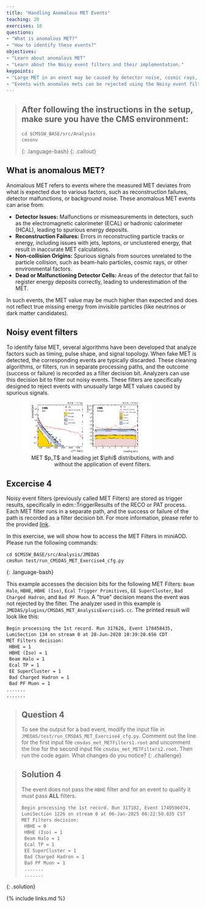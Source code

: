```yaml
---
title: "Handling Anomalous MET Events"
teaching: 20
exercises: 10
questions:
- "What is anomalous MET?"
- "How to identify these events?"
objectives:
- "Learn about anomalous MET"
- "Learn about the Noisy event filters and their implementation."
keypoints:
- "Large MET in an event may be caused by detector noise, cosmic rays, and beam-halo particles. Such MET with uninteresting origins is called false MET, anomalous MET, or fake MET and can be an indication of problematic event reconstruction."
- "Events with anomalos mets can be rejected using the Noisy event filters."
---
```


> ## After following the instructions in the setup, make sure you have the CMS environment:
>
> ~~~
> cd $CMSSW_BASE/src/Analysis
> cmsenv
> ~~~
> {: .language-bash}
{: .callout}

## What is anomalous MET? 

Anomalous MET refers to events where the measured MET deviates from what is expected due to various factors, such as reconstruction failures, detector malfunctions, or background noise.
These anomalous MET events can arise from:
- **Detector Issues:** Malfunctions or mismeasurements in detectors, such as the electromagnetic calorimeter (ECAL) or hadronic calorimeter (HCAL), leading to spurious energy deposits.
- **Reconstruction Failures:** Errors in reconstructing particle tracks or energy, including issues with jets, leptons, or unclustered energy, that result in inaccurate MET calculations.
- **Non-collision Origins:** Spurious signals from sources unrelated to the particle collision, such as beam-halo particles, cosmic rays, or other environmental factors.
- **Dead or Malfunctioning Detector Cells:** Areas of the detector that fail to register energy deposits correctly, leading to underestimation of the MET.

In such events, the MET value may be much higher than expected and does not reflect true missing energy from invisible particles (like neutrinos or dark matter candidates).

## Noisy event filters

To identify false MET, several algorithms have been developed that analyze factors such as timing, pulse shape, and signal topology.
When fake MET is detected, the corresponding events are typically discarded.
These cleaning algorithms, or filters, run in separate processing paths, and the outcome (success or failure) is recorded as a filter decision bit.
Analyzers can use this decision bit to filter out noisy events. These filters are specifically designed to reject events with unusually large MET values caused by spurious signals.

<figure>
  <img src="../fig/episode8/CMS-JME-17-001_Figure_004.pdf" alt="" style="width:80%">
  <center><figcaption> MET $p_T$ and leading jet $\phi$ distributions, with and without the application of event filters.</figcaption></center>
</figure>


## Excercise 4

Noisy event filters (previously called MET Filters) are stored as trigger results, specifically in edm::TriggerResults of the RECO or PAT process. Each MET filter runs in a separate path, and the success or failure of the path is recorded as a filter decision bit. For more information, please refer to the provided [link](https://twiki.cern.ch/twiki/bin/viewauth/CMS/MissingETOptionalFiltersRun2).

In this exercise, we will show how to access the MET Filters in miniAOD. Please run the following commands:
~~~
cd $CMSSW_BASE/src/Analysis/JMEDAS
cmsRun test/run_CMSDAS_MET_Exercise4_cfg.py
~~~
{: .language-bash}

This example accesses the decision bits for the following MET Filters: `Beam Halo`, `HBHE`, `HBHE (Iso)`, `Ecal Trigger Primitives`, `EE SuperCluster`, `Bad Charged Hadron`, and `Bad PF Muon`. A "true" decision means the event was not rejected by the filter. The analyzer used in this example is `JMEDAS/plugins/CMSDAS_MET_AnalysisExercise5.cc`. The printed result will look like this:

```
Begin processing the 1st record. Run 317626, Event 178458435, LumiSection 134 on stream 0 at 28-Jun-2020 10:39:20.656 CDT
MET Filters decision:
 HBHE = 1
 HBHE (Iso) = 1
 Beam Halo = 1
 Ecal TP = 1
 EE SuperCluster = 1
 Bad Charged Hadron = 1
 Bad PF Muon = 1
.......
.......
```

> ## Question 4
> To see the output for a bad event, modify the input file in `JMEDAS/test/run_CMSDAS_MET_Exercise4_cfg.py`.
> Comment out the line for the first input file `cmsdas_met_METFilters1.root` and uncomment the line for the second input file `cmsdas_met_METFilters2.root`.
> Then run the code again. What changes do you notice?
{: .challenge}

> ## Solution 4
> The event does not pass the `HBHE` filter and for an event to qualify it must pass **ALL** filters.
> ```
> Begin processing the 1st record. Run 317182, Event 1740596074, LumiSection 1226 on stream 0 at 06-Jan-2025 08:22:50.035 CST
> MET Filters decision: 
>  HBHE = 0
>  HBHE (Iso) = 1
>  Beam Halo = 1
>  Ecal TP = 1
>  EE SuperCluster = 1
>  Bad Charged Hadron = 1
>  Bad PF Muon = 1
>  .......
>  .......
> ```
{: .solution}


{% include links.md %}

